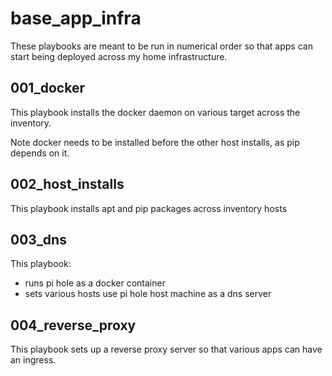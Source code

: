 # base_app_infra

These playbooks are meant to be run in numerical order so that apps can start being deployed across my home infrastructure.

## 001_docker

This playbook installs the docker daemon on various target across the inventory.

Note docker needs to be installed before the other host installs, as pip depends on it.

## 002_host_installs

This playbook installs apt and pip packages across inventory hosts

## 003_dns

This playbook:
- runs pi hole as a docker container
- sets various hosts use pi hole host machine as a dns server

## 004_reverse_proxy

This playbook sets up a reverse proxy server so that various apps can have an ingress.
